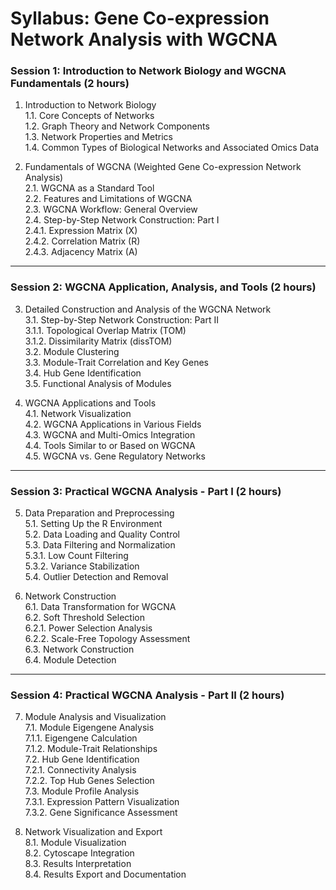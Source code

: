 # Syllabus: Gene Co-expression Network Analysis with WGCNA

### **Session 1: Introduction to Network Biology and WGCNA Fundamentals (2 hours)**

1. Introduction to Network Biology  
    1.1. Core Concepts of Networks  
    1.2. Graph Theory and Network Components  
    1.3. Network Properties and Metrics  
    1.4. Common Types of Biological Networks and Associated Omics Data  

2. Fundamentals of WGCNA (Weighted Gene Co-expression Network Analysis)  
    2.1. WGCNA as a Standard Tool  
    2.2. Features and Limitations of WGCNA  
    2.3. WGCNA Workflow: General Overview  
    2.4. Step-by-Step Network Construction: Part I  
        2.4.1. Expression Matrix (X)  
        2.4.2. Correlation Matrix (R)  
        2.4.3. Adjacency Matrix (A)  

---

### **Session 2: WGCNA Application, Analysis, and Tools (2 hours)**

3. Detailed Construction and Analysis of the WGCNA Network  
    3.1. Step-by-Step Network Construction: Part II  
        3.1.1. Topological Overlap Matrix (TOM)  
        3.1.2. Dissimilarity Matrix (dissTOM)  
    3.2. Module Clustering  
    3.3. Module-Trait Correlation and Key Genes  
    3.4. Hub Gene Identification  
    3.5. Functional Analysis of Modules  

4. WGCNA Applications and Tools  
    4.1. Network Visualization  
    4.2. WGCNA Applications in Various Fields  
    4.3. WGCNA and Multi-Omics Integration  
    4.4. Tools Similar to or Based on WGCNA  
    4.5. WGCNA vs. Gene Regulatory Networks  

---

### **Session 3: Practical WGCNA Analysis - Part I (2 hours)**

5. Data Preparation and Preprocessing  
    5.1. Setting Up the R Environment  
    5.2. Data Loading and Quality Control  
    5.3. Data Filtering and Normalization  
        5.3.1. Low Count Filtering  
        5.3.2. Variance Stabilization  
    5.4. Outlier Detection and Removal  

6. Network Construction  
    6.1. Data Transformation for WGCNA  
    6.2. Soft Threshold Selection  
        6.2.1. Power Selection Analysis  
        6.2.2. Scale-Free Topology Assessment  
    6.3. Network Construction  
    6.4. Module Detection  

---

### **Session 4: Practical WGCNA Analysis - Part II (2 hours)**

7. Module Analysis and Visualization  
    7.1. Module Eigengene Analysis  
        7.1.1. Eigengene Calculation  
        7.1.2. Module-Trait Relationships  
    7.2. Hub Gene Identification  
        7.2.1. Connectivity Analysis  
        7.2.2. Top Hub Genes Selection  
    7.3. Module Profile Analysis  
        7.3.1. Expression Pattern Visualization  
        7.3.2. Gene Significance Assessment  

8. Network Visualization and Export  
    8.1. Module Visualization  
    8.2. Cytoscape Integration  
    8.3. Results Interpretation  
    8.4. Results Export and Documentation

